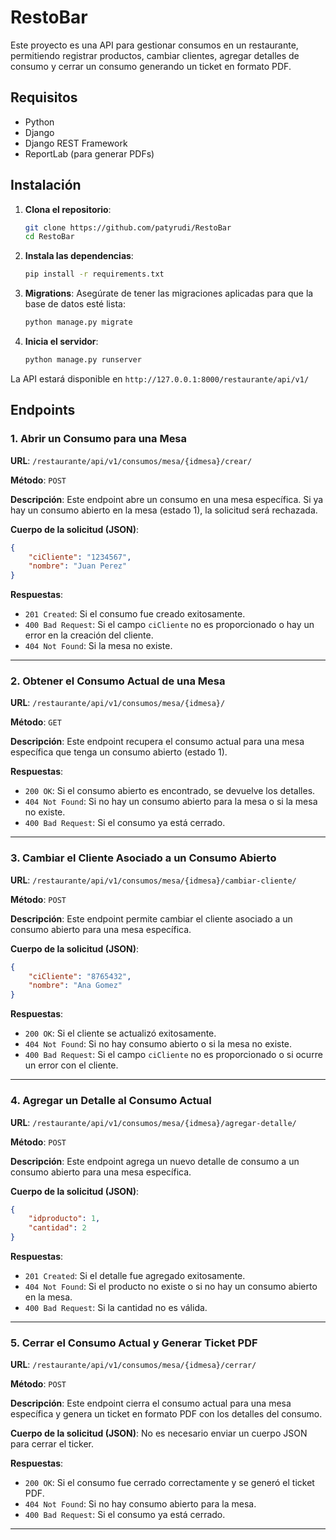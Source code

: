 # RestoBar
Este proyecto es una API para gestionar consumos en un restaurante, permitiendo registrar productos, cambiar clientes, agregar detalles de consumo y cerrar un consumo generando un ticket en formato PDF.

## Requisitos

- Python
- Django
- Django REST Framework
- ReportLab (para generar PDFs)

## Instalación

1. **Clona el repositorio**:
    ```bash
    git clone https://github.com/patyrudi/RestoBar
    cd RestoBar
    ```

2. **Instala las dependencias**:
    ```bash
    pip install -r requirements.txt
    ```

3. **Migrations**:
    Asegúrate de tener las migraciones aplicadas para que la base de datos esté lista:
    ```bash
    python manage.py migrate
    ```

4. **Inicia el servidor**:
    ```bash
    python manage.py runserver
    ```

La API estará disponible en `http://127.0.0.1:8000/restaurante/api/v1/`

## Endpoints

### 1. **Abrir un Consumo para una Mesa**
   
   **URL**: `/restaurante/api/v1/consumos/mesa/{idmesa}/crear/`
   
   **Método**: `POST`
   
   **Descripción**: Este endpoint abre un consumo en una mesa específica. Si ya hay un consumo abierto en la mesa (estado 1), la solicitud será rechazada.
   
   **Cuerpo de la solicitud (JSON)**:
   ```json
   {
       "ciCliente": "1234567", 
       "nombre": "Juan Perez"    
   }
   ```

   **Respuestas**:
   - `201 Created`: Si el consumo fue creado exitosamente.
   - `400 Bad Request`: Si el campo `ciCliente` no es proporcionado o hay un error en la creación del cliente.
   - `404 Not Found`: Si la mesa no existe.

---

### 2. **Obtener el Consumo Actual de una Mesa**
   
   **URL**: `/restaurante/api/v1/consumos/mesa/{idmesa}/`
   
   **Método**: `GET`
   
   **Descripción**: Este endpoint recupera el consumo actual para una mesa específica que tenga un consumo abierto (estado 1).

   **Respuestas**:
   - `200 OK`: Si el consumo abierto es encontrado, se devuelve los detalles.
   - `404 Not Found`: Si no hay un consumo abierto para la mesa o si la mesa no existe.
   - `400 Bad Request`: Si el consumo ya está cerrado.

---
### 3. **Cambiar el Cliente Asociado a un Consumo Abierto**
   
   **URL**: `/restaurante/api/v1/consumos/mesa/{idmesa}/cambiar-cliente/`
   
   **Método**: `POST`
   
   **Descripción**: Este endpoint permite cambiar el cliente asociado a un consumo abierto para una mesa específica.
   
   **Cuerpo de la solicitud (JSON)**:
   ```json
   {
       "ciCliente": "8765432",  
       "nombre": "Ana Gomez"     
   }
   ```

   **Respuestas**:
   - `200 OK`: Si el cliente se actualizó exitosamente.
   - `404 Not Found`: Si no hay consumo abierto o si la mesa no existe.
   - `400 Bad Request`: Si el campo `ciCliente` no es proporcionado o si ocurre un error con el cliente.

---

### 4. **Agregar un Detalle al Consumo Actual**
   
   **URL**: `/restaurante/api/v1/consumos/mesa/{idmesa}/agregar-detalle/`
   
   **Método**: `POST`
   
   **Descripción**: Este endpoint agrega un nuevo detalle de consumo a un consumo abierto para una mesa específica.

   **Cuerpo de la solicitud (JSON)**:
   ```json
   {
       "idproducto": 1,  
       "cantidad": 2     
   }
   ```

   **Respuestas**:
   - `201 Created`: Si el detalle fue agregado exitosamente.
   - `404 Not Found`: Si el producto no existe o si no hay un consumo abierto en la mesa.
   - `400 Bad Request`: Si la cantidad no es válida.

---

### 5. **Cerrar el Consumo Actual y Generar Ticket PDF**
   
   **URL**: `/restaurante/api/v1/consumos/mesa/{idmesa}/cerrar/`
   
   **Método**: `POST`
   
   **Descripción**: Este endpoint cierra el consumo actual para una mesa específica y genera un ticket en formato PDF con los detalles del consumo.

   **Cuerpo de la solicitud (JSON)**: No es necesario enviar un cuerpo JSON para cerrar el ticker.

   **Respuestas**:
   - `200 OK`: Si el consumo fue cerrado correctamente y se generó el ticket PDF.
   - `404 Not Found`: Si no hay consumo abierto para la mesa.
   - `400 Bad Request`: Si el consumo ya está cerrado.

---
